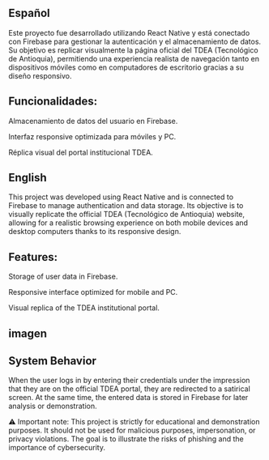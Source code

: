 ## Español
Este proyecto fue desarrollado utilizando React Native y está conectado con Firebase para gestionar la autenticación y el almacenamiento de datos.
Su objetivo es replicar visualmente la página oficial del TDEA (Tecnológico de Antioquia), permitiendo una experiencia realista de navegación tanto en dispositivos 
móviles como en computadores de escritorio gracias a su diseño responsivo.

## Funcionalidades:
Almacenamiento de datos del usuario en Firebase.

Interfaz responsive optimizada para móviles y PC.

Réplica visual del portal institucional TDEA.

## English
This project was developed using React Native and is connected to Firebase to manage authentication and data storage.
Its objective is to visually replicate the official TDEA (Tecnológico de Antioquia) website, allowing for a realistic browsing experience on both mobile devices
and desktop computers thanks to its responsive design.

## Features:
Storage of user data in Firebase.

Responsive interface optimized for mobile and PC.

Visual replica of the TDEA institutional portal.
## imagen


## System Behavior
When the user logs in by entering their credentials under the impression that they are on the official TDEA portal, they are redirected to a satirical screen. 
At the same time, the entered data is stored in Firebase for later analysis or demonstration.

⚠️ Important note: This project is strictly for educational and demonstration purposes. It should not be used for malicious purposes, impersonation, or privacy violations. 
The goal is to illustrate the risks of phishing and the importance of cybersecurity.



